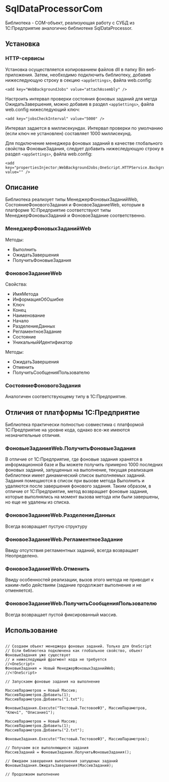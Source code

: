 ﻿# SqlDataProcessorCom

Библиотека - COM-объект, реализующая работу с СУБД из 1С:Предприятие аналогично библиотеке SqlDataProcessor.

## Установка

### HTTP-сервисы
Установка осуществляется копированием файлов dll в папку Bin веб-приложения.
Затем, необходимо подключить библиотеку, добавив нижеследующую строку в секцию ```<appSettings>```, файла web.config:

```bsl
<add key="WebBackgroundJobs" value="attachAssembly" />
```

Настроить интервал проверки состояния фоновых заданий для метда ОжидатьЗавершения, можно добавив в раздел ```<appSettings>```, файла web.config нижеследующий ключ:

```bsl
<add key="jobsCheckInterval" value="5000" />
```

Интервал задается в миллисекундах. Интервал проверки по умолчанию (если ключ не установлен) составляет 1000 миллисекунд.

Для подключение менеджера фоновых заданий в качестве глобального свойства ФоновыеЗадания, следует добавить нижеследующую строку в раздел ```<appSettings>```, файла web.config:

```bsl
<add key="propertiesInjector;WebBackgroundJobs;OneScript.HTTPService.BackgroundJobs" value="" />
```

## Описание

Библиотека реализует типы МенеджерФоновыхЗаданийWeb, СостояниеФоновогоЗадания и ФоновоеЗаданиеWeb, которым в платформе 1С:Предприятие соответствуют типы МенеджерФоновыхЗаданий и ФоновоеЗадание соответственно. 

### МенеджерФоновыхЗаданийWeb

Методы:

- Выполнить
- ОжидатьЗавершения
- ПолучитьФоновыеЗадания

### ФоновоеЗаданиеWeb

Свойства:

- ИмяМетода
- ИнформацияОбОшибке
- Ключ
- Конец
- Наименование
- Начало
- РазделениеДанных
- РегламентноеЗадание
- Состояние
- УникальныйИдентификатор

Методы:

- ОжидатьЗавершения
- Отменить
- ПолучитьСообщенияПользователю

### СостояниеФоновогоЗадания

Аналогичен соответствующему типу в 1С:Предприятие.

## Отличия от платформы 1С:Предприятие
Библиотека практически полностью совместима с платформой 1С:Предприятие на уровне кода, однако все-же имеются незначительные отличия.

### ФоновыеЗаданияWeb.ПолучитьФоновыеЗадания
В отличие от 1С:Предприятие, где фоновые задания хранятся в информационной базе и Вы можете получить примерно 1000 последних фоновых заданий, запущенных на выполнение, текущая реализация библиотеки имеет динамический список выполняемых заданий.
Задания помещаются в список при вызове метода Выполнить и удаляются после завершения фонового задания. Таким образом, в отличие от 1С:Предприятие, метод возвращает фоновые задания, которые выполнялись на момент вызова метода или были завершены, но еще не удалены из списка.

### ФоновоеЗаданиеWeb.РазделениеДанных
Всегда возвращает пустую структуру

### ФоновоеЗаданиеWeb.РегламентноеЗадание
Ввиду отсутствия регламентных заданий, всегда возвращает Неопределено.

### ФоновоеЗаданиеWeb.Отменить
Ввиду особенностей реализации, вызов этого метода не приводит к каким-либо действиям (задание продолжает выполнение и не отменяется).

### ФоновоеЗаданиеWeb.ПолучитьСообщенияПользователю
Всегда возвращает пустой фиксированный массив.

## Использование

```bsl

// Создаем объект менеджера фоновых заданий. Только для OneScript
// Если библиотека подключена как глобальное свойство, объект ФоновыеЗадания уже существует
// и нижеследующий фрагмент кода не требуется
//<OneScript>
ФоновыеЗадания = Новый МенеджерФоновыхЗаданийWeb;
//<!OneScript>

// Запускаем фоновые задания на выполнение
	
МассивПараметров = Новый Массив;
МассивПараметров.Добавить(1);
МассивПараметров.Добавить("1.txt");
	
ФоновыеЗадания.Execute("Тестовый.ТестовоеФЗ", МассивПараметров, "Ключ1", "Описание1");
	
МассивПараметров = Новый Массив;
МассивПараметров.Добавить(1);
МассивПараметров.Добавить("2.txt");
	
ФоновыеЗадания.Execute("Тестовый.ТестовоеФЗ", МассивПараметров);

// Получаем все выполняющиеся задания
МассивЗаданий = ФоновыеЗадания.ПолучитьФоновыеЗадания();

// Ожидаем завершения выполнения запущеных заданий
ФоновыеЗадания.ОжидатьЗавершения(МассивЗаданий);

// Продолжаем выполнение


```
